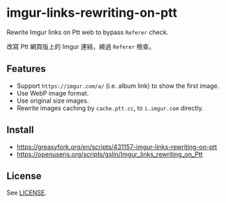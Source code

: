 # imgur-links-rewriting-on-ptt

Rewrite Imgur links on Ptt web to bypass `Referer` check.

改寫 Ptt 網頁版上的 Imgur 連結，繞過 `Referer` 檢查。

## Features

* Support `https://imgur.com/a/` (i.e. album link) to show the first image.
* Use WebP image format.
* Use original size images.
* Rewrite images caching by `cache.ptt.cc`, to `i.imgur.com` directly.

## Install

* https://greasyfork.org/en/scripts/431157-imgur-links-rewriting-on-ptt
* https://openuserjs.org/scripts/gslin/Imgur_links_rewriting_on_Ptt

## License

See [LICENSE](LICENSE).
